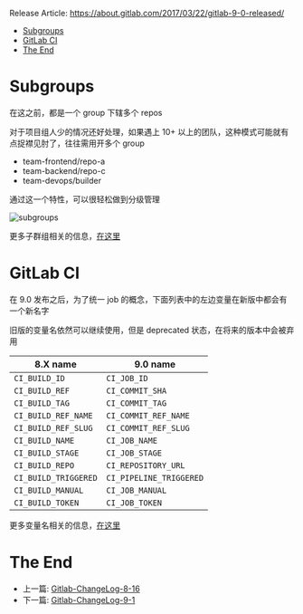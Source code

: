Release Article: https://about.gitlab.com/2017/03/22/gitlab-9-0-released/

<!-- TOC -->

- [Subgroups](#subgroups)
- [GitLab CI](#gitlab-ci)
- [The End](#the-end)

<!-- /TOC -->

# Subgroups

在这之前，都是一个 group 下辖多个 repos

对于项目组人少的情况还好处理，如果遇上 10+ 以上的团队，这种模式可能就有点捉襟见肘了，往往需用开多个 group

 - team-frontend/repo-a
 - team-backend/repo-c
 - team-devops/builder

通过这一个特性，可以很轻松做到分级管理

![subgroups](https://about.gitlab.com/images/9_0/gitlab-nested.png)

更多子群组相关的信息，[在这里](https://docs.gitlab.com/ce/user/group/subgroups/)

# GitLab CI

在 9.0 发布之后，为了统一 job 的概念，下面列表中的左边变量在新版中都会有一个新名字

旧版的变量名依然可以继续使用，但是 deprecated 状态，在将来的版本中会被弃用

|       8.X name       |        9.0 name         |
| -------------------- | ----------------------- |
| `CI_BUILD_ID`        | `CI_JOB_ID`             |
| `CI_BUILD_REF`       | `CI_COMMIT_SHA`         |
| `CI_BUILD_TAG`       | `CI_COMMIT_TAG`         |
| `CI_BUILD_REF_NAME`  | `CI_COMMIT_REF_NAME`    |
| `CI_BUILD_REF_SLUG`  | `CI_COMMIT_REF_SLUG`    |
| `CI_BUILD_NAME`      | `CI_JOB_NAME`           |
| `CI_BUILD_STAGE`     | `CI_JOB_STAGE`          |
| `CI_BUILD_REPO`      | `CI_REPOSITORY_URL`     |
| `CI_BUILD_TRIGGERED` | `CI_PIPELINE_TRIGGERED` |
| `CI_BUILD_MANUAL`    | `CI_JOB_MANUAL`         |
| `CI_BUILD_TOKEN`     | `CI_JOB_TOKEN`          |

更多变量名相关的信息，[在这里](https://docs.gitlab.com/ce/ci/variables/)

# The End

 - 上一篇: [Gitlab-ChangeLog-8-16](https://github.com/yidinghan/blog/issues/10)
 - 下一篇: [Gitlab-ChangeLog-9-1](https://github.com/yidinghan/blog/issues/12)